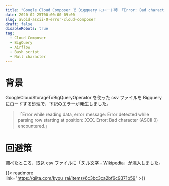 ```yaml
---
title: "Google Cloud Composer で Bigquery にロード時 「Error: Bad character (ASCII 0) encountered.」の回避策"
date: 2020-02-25T00:00:00-09:00
slug: avoid-ascii-0-error-cloud-composer
draft: false
disableRobots: true
tag:
  - Cloud Composer
  - BigQuery
  - Airflow
  - Bash script
  - Null character
---
```


# 背景

GoogleCloudStorageToBigQueryOperator を使った csv ファイルを Bigquery にロードする処理で、下記のエラーが発生しました。

> 「Error while reading data, error message: Error detected while parsing row starting at position: XXX. Error: Bad character (ASCII 0) encountered.」

# 回避策

調べたところ、取込 csv ファイルに「[ヌル文字 - Wikipedia](https://ja.wikipedia.org/wiki/%E3%83%8C%E3%83%AB%E6%96%87%E5%AD%97)」が混入しました。

{{< readmore link="https://qiita.com/kyou_rai/items/6c3bc3ca2bf6c9371b59" >}}